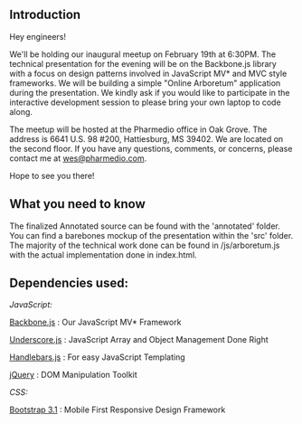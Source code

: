 <h2>Introduction</h2>

Hey engineers!

We'll be holding our inaugural meetup on February 19th at 6:30PM. The technical presentation for the evening will be on the Backbone.js library with a focus on design patterns involved in JavaScript MV* and MVC style frameworks. We will be building a simple "Online Arboretum" application during the presentation. We kindly ask if you would like to participate in the interactive development session to please bring your own laptop to code along. 

The meetup will be hosted at the Pharmedio office in Oak Grove. The address is 6641 U.S. 98 #200, Hattiesburg, MS 39402. We are located on the second floor. If you have any questions, comments, or concerns, please contact me at wes@pharmedio.com. 

Hope to see you there!

<h2>What you need to know</h2>

The finalized Annotated source can be found with the 'annotated' folder.  You can find a barebones mockup of the presentation within the 'src' folder.  The majority of the technical work done can be found in /js/arboretum.js with the actual implementation done in index.html.

<h2>Dependencies used:</h2>

*JavaScript:*

[Backbone.js](http://www.backbonejs.org) : Our JavaScript MV* Framework

[Underscore.js](http://www.underscorejs.org) : JavaScript Array and Object Management Done Right

[Handlebars.js](http://www.handlebarsjs.com) : For easy JavaScript Templating

[jQuery](http://www.jquery.com) : DOM Manipulation Toolkit


*CSS:*

[Bootstrap 3.1](http://www.getbootstrap.com) : Mobile First Responsive Design Framework

